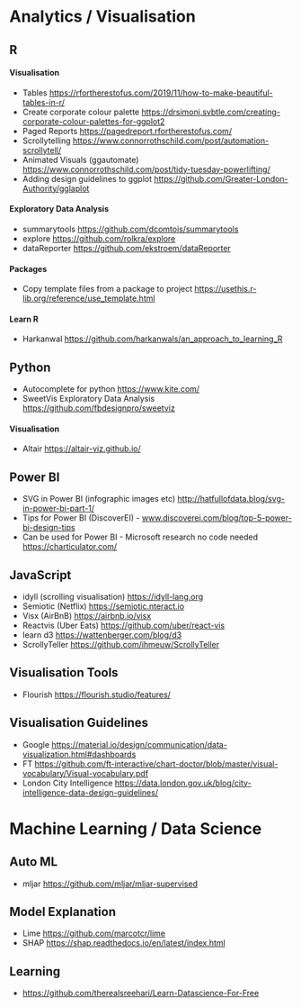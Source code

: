 # Analytics / Visualisation

## R

#### Visualisation
- Tables https://rfortherestofus.com/2019/11/how-to-make-beautiful-tables-in-r/
- Create corporate colour palette https://drsimonj.svbtle.com/creating-corporate-colour-palettes-for-ggplot2
- Paged Reports https://pagedreport.rfortherestofus.com/
- Scrollytelling https://www.connorrothschild.com/post/automation-scrollytell/
- Animated Visuals (ggautomate) https://www.connorrothschild.com/post/tidy-tuesday-powerlifting/
- Adding design guidelines to ggplot https://github.com/Greater-London-Authority/gglaplot

#### Exploratory Data Analysis
- summarytools https://github.com/dcomtois/summarytools
- explore https://github.com/rolkra/explore
- dataReporter https://github.com/ekstroem/dataReporter

#### Packages
- Copy template files from a package to project https://usethis.r-lib.org/reference/use_template.html

#### Learn R
- Harkanwal https://github.com/harkanwals/an_approach_to_learning_R

## Python
- Autocomplete for python https://www.kite.com/
- SweetVis Exploratory Data Analysis https://github.com/fbdesignpro/sweetviz

#### Visualisation
- Altair https://altair-viz.github.io/

## Power BI
- SVG in Power BI (infographic images etc) http://hatfullofdata.blog/svg-in-power-bi-part-1/
- Tips for Power BI (DiscoverEI) - www.discoverei.com/blog/top-5-power-bi-design-tips
- Can be used for Power BI - Microsoft research no code needed https://charticulator.com/

## JavaScript 
- idyll (scrolling visualisation) https://idyll-lang.org
- Semiotic (Netflix) https://semiotic.nteract.io
- Visx (AirBnB) https://airbnb.io/visx
- Reactvis (Uber Eats) https://github.com/uber/react-vis
- learn d3 https://wattenberger.com/blog/d3
- ScrollyTeller https://github.com/ihmeuw/ScrollyTeller

## Visualisation Tools
- Flourish https://flourish.studio/features/

## Visualisation Guidelines
- Google https://material.io/design/communication/data-visualization.html#dashboards
- FT https://github.com/ft-interactive/chart-doctor/blob/master/visual-vocabulary/Visual-vocabulary.pdf
- London City Intelligence https://data.london.gov.uk/blog/city-intelligence-data-design-guidelines/

# Machine Learning / Data Science

## Auto ML
- mljar https://github.com/mljar/mljar-supervised

## Model Explanation
- Lime https://github.com/marcotcr/lime
- SHAP https://shap.readthedocs.io/en/latest/index.html

## Learning 
- https://github.com/therealsreehari/Learn-Datascience-For-Free

